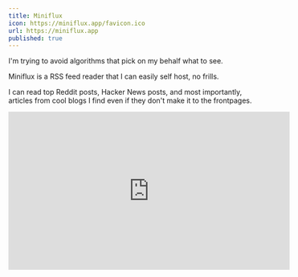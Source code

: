 ```yaml
---
title: Miniflux
icon: https://miniflux.app/favicon.ico
url: https://miniflux.app
published: true
---
```


I'm trying to avoid algorithms that pick on my behalf what to see.

Miniflux is a RSS feed reader that I can easily self host, no frills.

I can read top Reddit posts, Hacker News posts, and most importantly,
articles from cool blogs I find even if they don't make it to the frontpages.

<iframe width="560" height="315" src="https://www.youtube.com/embed/QEJpZjg8GuA?si=9JYVAx0862Hcdkbd" title="YouTube video player" frameborder="0" allow="accelerometer; autoplay; clipboard-write; encrypted-media; gyroscope; picture-in-picture; web-share" referrerpolicy="strict-origin-when-cross-origin" allowfullscreen></iframe>

